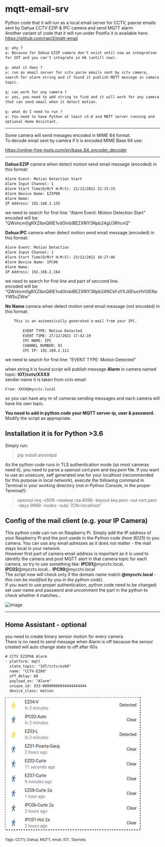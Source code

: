 # mqtt-email-srv
Python code that it will run as a local email server for CCTV, pasrse emails sent by Dahua CCTV EZIP & IPC camera and send MQTT alarm.<br>
Another variant of code that it will run under Postfix it is available here: https://github.com/rapi3/mqtt-email<br>
```
q: why ?
a: Because for Dahua EZIP camera don't exist until now an integration for IOT and you can't integrate in HA (untill now).

q: what it does ?
a: run as email server for cctv parse emails sent by cctv camera, search for alarm string and if found it publish MQTT message in camera topic.

q: can work for any camera ?
a: yes, you need to add string to find and it will work for any camera that can send email when it detect motion.

q: what do I need to run ?
a: You need to have Python at least v3.6 and MQTT server running and optional Home Assistant.
```
----
Some camera will send mesages encoded in MIME 64 format.<br>
To decode email sent by camera if it is encoded MIME Base 64 use:

https://online-free-tools.com/en/base_64_encoder_decoder

----
<b>Dahua EZIP</b> camera when detect motion send email message (encoded) in this format:
```
Alarm Event: Motion Detection Start
Alarm Input Channel: 1
Alarm Start Time(D/M/Y H:M:S): 21/12/2021 22:15:33
Alarm Device Name: EZIP08
Alarm Name: 
IP Address: 192.168.2.155
```
we need to search for first line: "Alarm Event: Motion Detection Start"<br>
encoded will be: "QWxhcm0gRXZlbnQ6IE1vdGlvbiBEZXRlY3Rpb24gU3RhcnQ"

<b>Dahua IPC</b> camera when detect motion send email message (encoded) in this format:
```
Alarm Event: Motion Detection
Alarm Input Channel: 1
Alarm Start Time(D/M/Y H:M:S): 23/12/2021 10:27:46
Alarm Device Name: IPC06
Alarm Name: 
IP Address: 192.168.2.164
```
we need to search for first line and part of seccond line.<br>
encoded will be: "QWxhcm0gRXZlbnQ6IE1vdGlvbiBEZXRlY3Rpb24NCkFsYXJtIElucHV0IENoYW5uZWw"

<b>No Name</b> camera when detect motion send email message (not encoded) in this format:
```
	This is an automatically generated e-mail from your IPC.

		EVENT TYPE: Motion Detected
		EVENT TIME: 27/12/2021 17:42:19
		IPC NAME: IPC
		CHANNEL NUMBER: 01
		IPC IP: 192.168.2.111
```
we need to search for first line: "EVENT TYPE: Motion Detected"<br>

when string it is found script will publish message <b>Alarm</b> in camera named topic: <b>IOT/cctv/XXXX</b><br>
sender-name it is taken from cctv email:
```
From: XXXX@mycctv.local
```
so you can have any nr of cameras sending messages and each camera will have his own topic.

<b>You need to add in python code your MQTT server-ip, user & password.</b><br>
Modify the script as appropriate.<br>

## Installation it is for Python >3.6
Simply run:
> pip install aiosmtpd

As the python code runs in TLS authentication mode (as most cameras need it), you need to parse a openssl *cert.pem* and *key.pem* file.
If you want to use an unsecure, self generated one for your localhost (recommended for this purpose in local network), execute the following command in Terminal in your working directory (not in Python Console, in the proper Terminal!):
> openssl req -x509 -newkey rsa:4096 -keyout key.pem -out cert.pem -days 9989 -nodes -subj '/CN=localhost'

## Config of the mail client (e.g. your IP Camera)

This python code can run on Raspberry Pi. Simply add the IP address of your Raspberry Pi and the port usede in the Python code (*here 8025*) to you camera. You can use any email adresses as it does not matter - the mail stays local in your network.<br>
However first part of camera email address is important as it is used to identify the camera and post MQTT alert in that camera topic for each camera, so try to use something  like: <b> IPC01</b>@mycctv.local, <b> IPC02</b>@mycctv.local... <b> IPC99</b>@mycctv.local<br>
The script now will check only if the domain name match <b>@mycctv.local</b> - <i>this can be modified by you in the python code</i>).<br>
If you want to use proper authentication, python code need to be changed: set user name and password and uncomment the part in the python to check whether it matches...

![image](https://user-images.githubusercontent.com/60820820/157892840-d9d2045c-9fda-4b00-ad12-ed7580f92a9b.png)

----
## Home Assistant - optional
you need to create binary sensor motion for every camera<br>
There is no need to send message when Alarm is off because the sensor created will auto change state to off after 60s
```
# CCTV EZIP08 Alarm
- platform: mqtt
  state_topic: "IOT/cctv/ez08"
  name: "CCTV-EZ08"
  off_delay: 60
  payload_on: "Alarm"
  unique_id: 333-00000000844444444444
  device_class: motion
  ```
![Home Assistant motion sensors ](https://github.com/rapi3/mqtt-email/blob/main/Screenshot_2021-12-22_20-19-55.png)

<sub>Tags: CCTV, Dahua, MQTT, email, IOT, Tasmota</sub>
